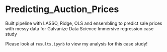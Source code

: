 # Predicting_Auction_Prices
Built pipeline with LASSO, Ridge, OLS and ensembling to predict sale prices with messy data for Galvanize Data Science Immersive regression case study

Please look at ```results.ipynb``` to view my analysis for this case study!
